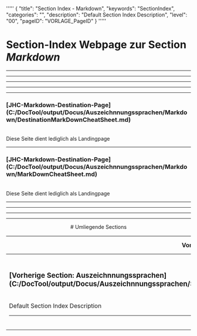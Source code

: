 '''''
{
"title": "Section Index - Markdown",
"keywords": "SectionIndex",
"categories": "",
"description": "Default Section Index Description",
"level": "00",
"pageID": "VORLAGE_PageID"
}
'''''


<h1>Section-Index Webpage zur Section <i>Markdown</i></h1>

<hr><hr><hr><hr><hr>


<h3>[JHC-Markdown-Destination-Page](C:/DocTool/output/Docus/Auszeichnnungssprachen/Markdown/DestinationMarkDownCheatSheet.md)</h3><br>Diese Seite dient lediglich als Landingpage<hr>


<h3>[JHC-Markdown-Destination-Page](C:/DocTool/output/Docus/Auszeichnnungssprachen/Markdown/MarkDownCheatSheet.md)</h3><br>Diese Seite dient lediglich als Landingpage<hr><center><hr><hr><hr> # Umliegende Sections
 </h2><br><table><thead> <tr> <th><center>Vorgelagerte Section</center></th> <th><center>Nachgelagerte Section</center></th></tr></thead><tbody><tr><td><h3>[Vorherige Section: Auszeichnnungssprachen](C:/DocTool/output/Docus/Auszeichnnungssprachen/SectionIndex_DocTooloutputDocusAuszeichnnungssprachen.html)</h3><br>Default Section Index Description<hr></td><td><h3>Nachgelagerte Section</h3><br><p>Es gibt keine tiefere Section</p><hr></td></tr></tbody></table>